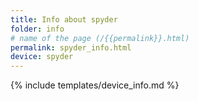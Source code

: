 ```yaml
---
title: Info about spyder
folder: info
# name of the page (/{{permalink}}.html)
permalink: spyder_info.html
device: spyder
---
```

{% include templates/device_info.md %}
